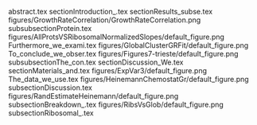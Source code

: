 abstract.tex
sectionIntroduction_.tex
sectionResults_subse.tex
figures/GrowthRateCorrelation/GrowthRateCorrelation.png
subsubsectionProtein.tex
figures/AllProtsVSRibosomalNormalizedSlopes/default_figure.png
Furthermore_we_exami.tex
figures/GlobalClusterGRFit/default_figure.png
To_conclude_we_obser.tex
figures/Figures7-trieste/default_figure.png
subsubsectionThe_con.tex
sectionDiscussion_We.tex
sectionMaterials_and.tex
figures/ExpVar3/default_figure.png
The_data_we_use.tex
figures/HeinemannChemostatGr/default_figure.png
subsectionDiscussion.tex
figures/RandEstimateHeinemann/default_figure.png
subsectionBreakdown_.tex
figures/RibsVsGlob/default_figure.png
subsectionRibosomal_.tex

